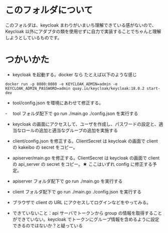# このフォルダについて

このフォルダは、keycloak まわりがいまいち理解できている感がないので、Keycloak 以外にアダプタの類を使用せずに自力で実装することでちゃんと理解しようとしているものです。

# つかいかた

- keycloak を起動する。docker なら たとえば以下のような感じ

```
docker run -p 8080:8080 -e KEYCLOAK_ADMIN=admin -e KEYCLOAK_ADMIN_PASSWORD=admin quay.io/keycloak/keycloak:18.0.2 start-dev
```

- tool/config.json を環境にあわせて修正する。

-　 tool フォルダ配下で go run ./main.go ./config.json を実行する

- keycloak の画面にアクセスして、ユーザを作成し、パスワードの設定と、適当なロールの追加と適当なグループの追加を実施する

- client/config.json を修正する。ClientSecret は keycloak の画面で client の kakeibo の secret をコピー。

- apiserver/main.go を修正する。ClientSecret は keycloak の画面で client の api_server の secret をコピー。★ ここはいずれ config に修正する予定。

- apiserver フォルダ配下で go run ./main.go を実行する

- client フォルダ配下で go run ./main.go ./config.json を実行する

- ブラウザで client の URL にアクセスしてログインなどをやってみる。

- できていないこと：api サーバでトークンから group の情報を取得することができていない。keycloak でトークンにグループ情報を含めるように設定できるのではないか？と疑っている
